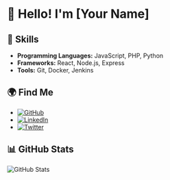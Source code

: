 # 👋 Hello! I'm [Your Name]

## 🚀 Skills
- **Programming Languages:** JavaScript, PHP, Python
- **Frameworks:** React, Node.js, Express
- **Tools:** Git, Docker, Jenkins

## 🌍 Find Me
- [![GitHub](https://img.shields.io/badge/GitHub-YourUsername-blue?style=flat&logo=github)](https://github.com/YourUsername)
- [![LinkedIn](https://img.shields.io/badge/LinkedIn-YourName-blue?style=flat&logo=linkedin)](https://linkedin.com/in/YourName)
- [![Twitter](https://img.shields.io/badge/Twitter-YourUsername-blue?style=flat&logo=twitter)](https://twitter.com/YourUsername)

## 📊 GitHub Stats
![GitHub Stats](https://github-readme-stats.vercel.app/api?username=1tzAerad&show_icons=true&theme=radical)
